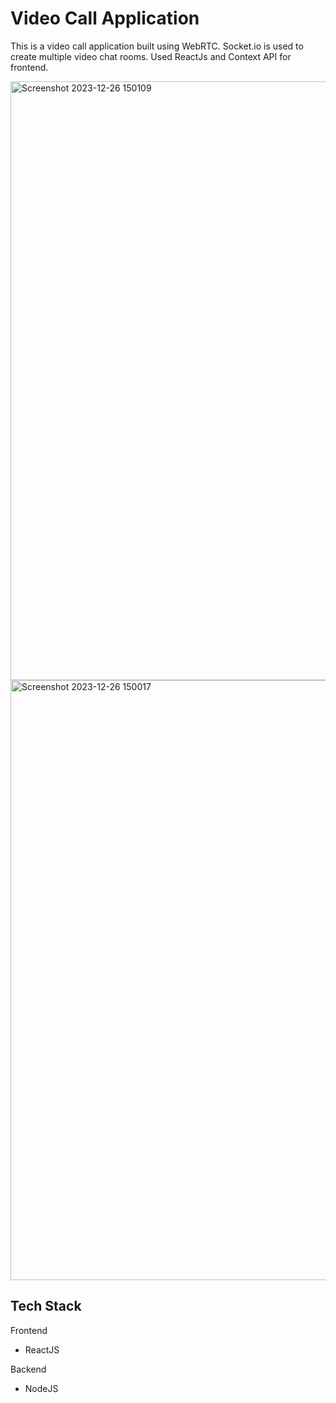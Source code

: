 <h1>Video Call Application</h1>
<p>This is a video call application built using WebRTC. Socket.io is used to create multiple video chat rooms. Used ReactJs and Context API for frontend.</p>
<img width="958" alt="Screenshot 2023-12-26 150109" src="https://github.com/krishi-agrawal/video-call-WEBRTC/assets/129549818/823e8182-78d2-4a27-890d-8bdcd0385cf1">
<img width="960" alt="Screenshot 2023-12-26 150017" src="https://github.com/krishi-agrawal/video-call-WEBRTC/assets/129549818/c684f234-a9b7-435b-bbd7-05c3d2e673e6">


<h2>Tech Stack</h2>
<p>Frontend</p>

<ul>
  <li>ReactJS</li>
</ul>
<p>Backend</p>
<ul>
  <li>NodeJS</li>
</ul>

